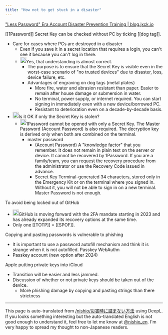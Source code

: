 ```yaml
---
title: "How not to get stuck in a disaster"
---
```


["Less Password" Era Account Disaster Prevention Training | blog.jxck.io](https://blog.jxck.io/entries/2025-01-27/account-recovery.html)

[[1Password]] Secret Key can be checked without PC by ticking [[dog tag]].
- Care for cases where PCs are destroyed in a disaster
    - Even if you save it in a secret location that requires a login, you can't see it because you can't log in there.
    - <img src='https://scrapbox.io/api/pages/nishio-en/o3/icon' alt='o3.icon' height="19.5"/>Yes, that understanding is almost correct.
        - The purpose is to ensure that the Secret Key is visible even in the worst-case scenario of "no trusted devices" due to disaster, loss, device failure, etc.
        - Advantages of engraving on dog tags (metal plates)
            - More fire, water and abrasion resistant than paper. Easier to remain after house damage or submersion in water.
            - No terminal, power supply, or internet required. You can start signing in immediately even with a new device/borrowed PC.
            - Resistant to deterioration even on a decade-by-decade basis.
- <img src='https://scrapbox.io/api/pages/nishio-en/nishio/icon' alt='nishio.icon' height="19.5"/>Is it OK if only the Secret Key is stolen?
    - <img src='https://scrapbox.io/api/pages/nishio-en/o3/icon' alt='o3.icon' height="19.5"/>1Password cannot be opened with only a Secret Key. The Master Password (Account Password) is also required. The decryption key is derived only when both are combined on the terminal.
        - master password
            - (Account Password) A "knowledge factor" that you remember. It does not remain in plain text on the server or device. It cannot be recovered by 1Password. If you are a family/team, you can request the recovery procedure from the administrator or use the Recovery Code issued in advance.
            - Secret Key Terminal-generated 34 characters, stored only in the Emergency Kit or on the terminal where you signed in. Without it, you will not be able to sign in on a new terminal. Master Password is not enough.

To avoid being locked out of GitHub
- <img src='https://scrapbox.io/api/pages/nishio-en/o3/icon' alt='o3.icon' height="19.5"/>GitHub is moving forward with the 2FA mandate starting in 2023 and has already expanded its recovery options at the same time.
- Only one [[TOTP]] = [[SPOF]].

Copying and pasting passwords is vulnerable to phishing
- It is important to use a password autofill mechanism and think it is strange when it is not autofilled.
Passkey
WebAuthn
- Passkey account (new option after 2024)


Apple putting private keys into iCloud
- Transition will be easier and less jammed.
- Discussion of whether or not private keys should be taken out of the device.
    - More phishing damage by copying and pasting strings than there strictness

---
This page is auto-translated from [/nishio/災害時に詰まない方法](https://scrapbox.io/nishio/災害時に詰まない方法) using DeepL. If you looks something interesting but the auto-translated English is not good enough to understand it, feel free to let me know at [@nishio_en](https://twitter.com/nishio_en). I'm very happy to spread my thought to non-Japanese readers.